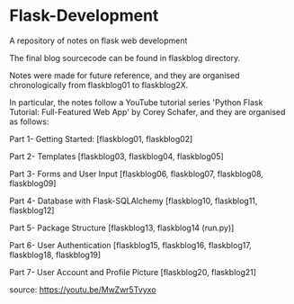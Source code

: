 # Flask-Development
A repository of notes on flask web development

The final blog sourcecode can be found in flaskblog directory.

Notes were made for future reference, and they are organised chronologically from flaskblog01 to flaskblog2X.

In particular, the notes follow a YouTube tutorial series 'Python Flask Tutorial: Full-Featured Web App' by Corey Schafer,
and they are organised as follows:

Part 1- Getting Started:
[flaskblog01, flaskblog02]

Part 2- Templates
[flaskblog03, flaskblog04, flaskblog05]

Part 3- Forms and User Input
[flaskblog06, flaskblog07, flaskblog08, flaskblog09]

Part 4- Database with Flask-SQLAlchemy
[flaskblog10, flaskblog11, flaskblog12]

Part 5- Package Structure
[flaskblog13, flaskblog14 (run.py)]

Part 6- User Authentication
[flaskblog15, flaskblog16, flaskblog17, flaskblog18, flaskblog19]

Part 7- User Account and Profile Picture
[flaskblog20, flaskblog21]

source: https://youtu.be/MwZwr5Tvyxo
